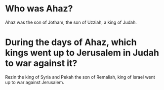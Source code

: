 # Who was Ahaz?

Ahaz was the son of Jotham, the son of Uzziah, a king of Judah.

# During the days of Ahaz, which kings went up to Jerusalem in Judah to war against it?

Rezin the king of Syria and Pekah the son of Remaliah, king of Israel went up to war against Jerusalem.
